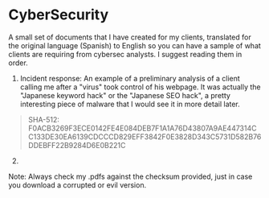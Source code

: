 # CyberSecurity
A small set of documents that I have created for my clients, translated for the original language (Spanish) to English so you can have a sample of what clients are requiring from cybersec analysts. I suggest reading them in order. 

1) Incident response: An example of a preliminary analysis of a client calling me after a "virus" took control of his webpage. It was actually the "Japanese keyword hack" or the "Japanese SEO hack", a pretty interesting piece of malware that I would see it in more detail later. 

>SHA-512: F0ACB3269F3ECE0142FE4E084DEB7F1A1A76D43807A9AE447314CC133DE30EA6139CDCCCD829EFF3842F0E3828D343C5731D582B76DDEBFF22B9284D6E0B221C

2) 



Note: Always check my .pdfs against the checksum provided, just in case you download a corrupted or evil version. 
